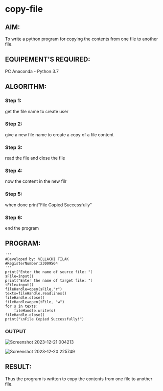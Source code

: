 # copy-file
## AIM:
To write a python program for copying the contents from one file to another file.
## EQUIPEMENT'S REQUIRED: 
PC
Anaconda - Python 3.7
## ALGORITHM: 
### Step 1:
get the file name to create user

### Step 2:
give a new file name to create a copy of a file content

### Step 3:
read the file and close the file

### Step 4:
now the content in the new filr

### Step 5:
when done print"File Copied Successfully"

### Step 6:
end the program
  

## PROGRAM:
```
'''
#Developed by: VELLACHI TILAK
#RegisterNumber:23009564
'''
print("Enter the name of source file: ")
sFile=input()
print("Enter the name of target file: ")
tFile=input()
fileHandle=open(sFile,"r")
texts=fileHandle.readlines()
fileHandle.close()
fileHandle=open(tFile, "w")
for s in texts:
    fileHandle.write(s)
fileHandle.close()
print("\nFile Copied Successfully!")
```

### OUTPUT
![Screenshot 2023-12-21 004213](https://github.com/Thilak45/copy-file/assets/138849161/b6d53ced-1297-4417-be83-c0a9d138b09d)

![Screenshot 2023-12-20 225749](https://github.com/Thilak45/copy-file/assets/138849161/b2eaf28b-5462-4f5b-9179-dc355aa142d6)




## RESULT:
Thus the program is written to copy the contents from one file to another file.
